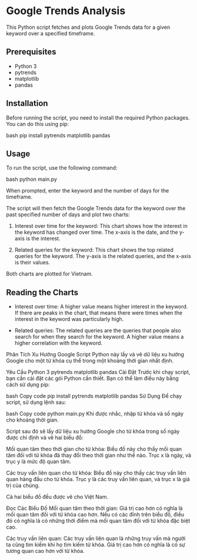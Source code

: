 # Google Trends Analysis

This Python script fetches and plots Google Trends data for a given keyword over a specified timeframe.

## Prerequisites

- Python 3
- pytrends
- matplotlib
- pandas

## Installation

Before running the script, you need to install the required Python packages. You can do this using pip:

bash
pip install pytrends matplotlib pandas


## Usage

To run the script, use the following command:


bash
python main.py



When prompted, enter the keyword and the number of days for the timeframe.

The script will then fetch the Google Trends data for the keyword over the past specified number of days and plot two charts:

1. Interest over time for the keyword: This chart shows how the interest in the keyword has changed over time. The x-axis is the date, and the y-axis is the interest.

2. Related queries for the keyword: This chart shows the top related queries for the keyword. The y-axis is the related queries, and the x-axis is their values.

Both charts are plotted for Vietnam.

## Reading the Charts

- Interest over time: A higher value means higher interest in the keyword. If there are peaks in the chart, that means there were times when the interest in the keyword was particularly high.

- Related queries: The related queries are the queries that people also search for when they search for the keyword. A higher value means a higher correlation with the keyword.





Phân Tích Xu Hướng Google
Script Python này lấy và vẽ dữ liệu xu hướng Google cho một từ khóa cụ thể trong một khoảng thời gian nhất định.

Yêu Cầu
Python 3
pytrends
matplotlib
pandas
Cài Đặt
Trước khi chạy script, bạn cần cài đặt các gói Python cần thiết. Bạn có thể làm điều này bằng cách sử dụng pip:

bash
Copy code
pip install pytrends matplotlib pandas
Sử Dụng
Để chạy script, sử dụng lệnh sau:

bash
Copy code
python main.py
Khi được nhắc, nhập từ khóa và số ngày cho khoảng thời gian.

Script sau đó sẽ lấy dữ liệu xu hướng Google cho từ khóa trong số ngày được chỉ định và vẽ hai biểu đồ:

Mối quan tâm theo thời gian cho từ khóa: Biểu đồ này cho thấy mối quan tâm đối với từ khóa đã thay đổi theo thời gian như thế nào. Trục x là ngày, và trục y là mức độ quan tâm.

Các truy vấn liên quan cho từ khóa: Biểu đồ này cho thấy các truy vấn liên quan hàng đầu cho từ khóa. Trục y là các truy vấn liên quan, và trục x là giá trị của chúng.

Cả hai biểu đồ đều được vẽ cho Việt Nam.

Đọc Các Biểu Đồ
Mối quan tâm theo thời gian: Giá trị cao hơn có nghĩa là mối quan tâm đối với từ khóa cao hơn. Nếu có các đỉnh trên biểu đồ, điều đó có nghĩa là có những thời điểm mà mối quan tâm đối với từ khóa đặc biệt cao.

Các truy vấn liên quan: Các truy vấn liên quan là những truy vấn mà người ta cũng tìm kiếm khi họ tìm kiếm từ khóa. Giá trị cao hơn có nghĩa là có sự tương quan cao hơn với từ khóa.

